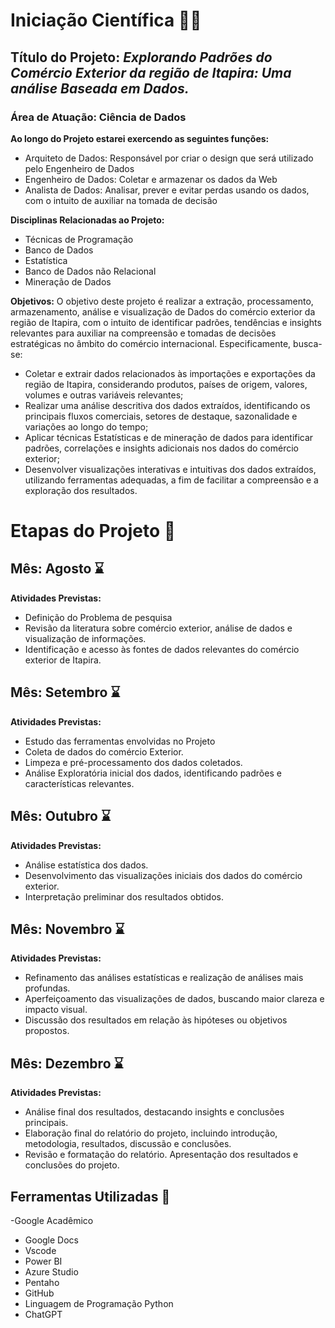 # Iniciação Científica 👨‍🎓

## **Título do Projeto:** _Explorando Padrões do Comércio Exterior da região de Itapira: Uma análise Baseada em Dados._

### Área de Atuação: Ciência de Dados

**Ao longo do Projeto estarei exercendo as seguintes funções:**
- Arquiteto de Dados: Responsável por criar o design que será utilizado pelo Engenheiro de Dados
- Engenheiro de Dados: Coletar e armazenar os dados da Web
- Analista de Dados: Analisar, prever e evitar perdas usando os dados, com o intuito de auxiliar na tomada de decisão

**Disciplinas Relacionadas ao Projeto:**
- Técnicas de Programação
- Banco de Dados
- Estatística
- Banco de Dados não Relacional
- Mineração de Dados

**Objetivos:**
O objetivo deste projeto é realizar a extração, processamento, armazenamento, análise e visualização de Dados do comércio exterior da região de Itapira, com o intuito de identificar padrões, tendências e insights relevantes para auxiliar na compreensão e tomadas de decisões estratégicas no âmbito do comércio internacional. Especificamente, busca-se:
- Coletar e extrair dados relacionados às importações e exportações da região de Itapira, considerando produtos, países de origem, valores, volumes e outras variáveis relevantes;
- Realizar uma análise descritiva dos dados extraídos, identificando os principais fluxos comerciais, setores de destaque, sazonalidade e variações ao longo do tempo;
- Aplicar técnicas Estatísticas e de mineração de dados para identificar padrões, correlações e insights adicionais nos dados do comércio exterior;
- Desenvolver visualizações interativas e intuitivas dos dados extraídos, utilizando ferramentas adequadas, a fim de facilitar a compreensão e a exploração dos resultados.

# Etapas do Projeto 📆

## Mês: Agosto ⌛
**Atividades Previstas:**
- Definição do Problema de pesquisa
- Revisão da literatura sobre comércio exterior, análise de dados e visualização de informações.
- Identificação e acesso às fontes de dados relevantes do comércio exterior de Itapira.

## Mês: Setembro ⌛
**Atividades Previstas:**
- Estudo das ferramentas envolvidas no Projeto
- Coleta de dados do comércio Exterior.
- Limpeza e pré-processamento dos dados coletados.
- Análise Exploratória inicial dos dados, identificando padrões e características relevantes.

## Mês: Outubro ⌛
**Atividades Previstas:**
- Análise estatística dos dados.
- Desenvolvimento das visualizações iniciais dos dados do comércio exterior.
- Interpretação preliminar dos resultados obtidos.

## Mês: Novembro ⌛
**Atividades Previstas:**
- Refinamento das análises estatísticas e realização de análises mais profundas.
- Aperfeiçoamento das visualizações de dados, buscando maior clareza e impacto visual.
- Discussão dos resultados em relação às hipóteses ou objetivos propostos.

## Mês: Dezembro ⌛
**Atividades Previstas:**
- Análise final dos resultados, destacando insights e conclusões principais.
- Elaboração final do relatório do projeto, incluindo introdução, metodologia, resultados, discussão e conclusões.
- Revisão e formatação do relatório. Apresentação dos resultados e conclusões do projeto.

## Ferramentas Utilizadas 🔨
-Google Acadêmico
- Google Docs
- Vscode
- Power BI
- Azure Studio
- Pentaho
- GitHub
- Linguagem de Programação Python
- ChatGPT
